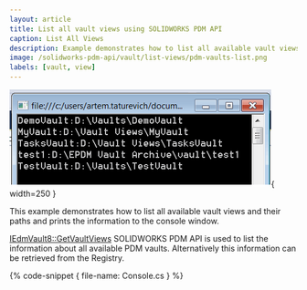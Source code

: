 ```yaml
---
layout: article
title: List all vault views using SOLIDWORKS PDM API
caption: List All Views
description: Example demonstrates how to list all available vault views and their paths using SOLIDWORKS PDM API
image: /solidworks-pdm-api/vault/list-views/pdm-vaults-list.png
labels: [vault, view]
---
```

![Vault views info printed to Console window](pdm-vaults-list.png){ width=250 }

This example demonstrates how to list all available vault views and their paths and prints the information to the console window.

[IEdmVault8::GetVaultViews](http://help.solidworks.com/2018/english/api/epdmapi/epdm.interop.epdm~epdm.interop.epdm.iedmvault8~getvaultviews.html) SOLIDWORKS PDM API is used to list the information about all available PDM vaults. Alternatively this information can be retrieved from the Registry.

{% code-snippet { file-name: Console.cs } %}
